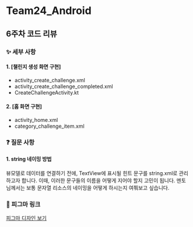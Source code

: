 # Team24_Android

## 6주차 코드 리뷰

### ✨ 세부 사항

#### 1. [챌린지 생성 화면 구현]
- activity_create_challenge.xml
- activity_create_challenge_completed.xml
- CreateChallengeActivity.kt

#### 2. [홈 화면 구현]
- activity_home.xml
- category_challenge_item.xml

### ❓ 질문 사항

#### 1. string 네이밍 방법
뷰모델로 데이터를 연결하기 전에, TextView에 표시될 힌트 문구를 string.xml로 관리하고자 합니다. 이때, 이러한 문구들의 이름을 어떻게 지어야 할지 고민이 됩니다. 멘토님께서는 보통 문자열 리소스의 네이밍을 어떻게 하시는지 여쭤보고 싶습니다.

### 🔗 피그마 링크  
[피그마 디자인 보기](https://www.figma.com/design/t14LOydaYTHOitC2Q7bwMf/%EC%8B%A4%EC%8B%9C%EA%B0%84%EC%B1%8C%EB%A6%B0%EC%A7%80?node-id=0-1&t=sfSd5mXgkwwuwp4c-1)

